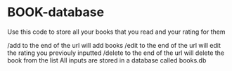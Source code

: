 # BOOK-database
Use this code to store all your books that you read and your rating for them

/add to the end of the url will add books 
/edit to the end of the url will edit the rating you previouly inputted 
/delete to the end of the url will delete the book from the list
All inputs are stored in a database called books.db
